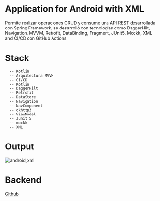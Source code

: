 <h1 style="center" >Application for Android with XML</h1>
<p>Permite realizar operaciones CRUD y consume una API REST desarrollada con Spring Framework, se desarrolló con tecnologías como DaggerHilt, Navigation, MVVM, Retrofit, DataBinding, Fragment, JUnit5, Mockk, XML and CI/CD con GitHub Actions</p>

# Stack

```
  -- Kotlin
  -- Arquitectura MVVM
  -- CI/CD
  -- Kotlin
  -- DaggerHilt
  -- Retrofit
  -- DataStore
  -- Navigation
  -- NavComponent
  -- okhttp3
  -- ViewModel
  -- Junit 5
  -- mockk
  -- XML

```
  
# Output

![android_xml](https://github.com/aguilarelkin/proyect_android_mvvm/assets/46634666/ea8e994b-1121-42c4-ae36-bcd5a120d9b6)

# Backend

<a href="https://github.com/aguilarelkin/proyecto_android_backend_java">Github</a>
